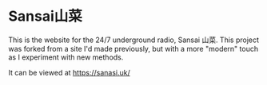 # Sansai山菜
This is the website for the 24/7 underground radio, Sansai 山菜.
This project was forked from a site I'd made previously, but with a more "modern" touch as I experiment with new methods.

It can be viewed at https://sanasi.uk/
